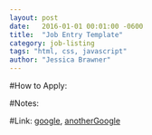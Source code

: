 ```yaml
---
layout: post
date:   2016-01-01 00:01:00 -0600 
title:  "Job Entry Template"
category: job-listing
tags: "html, css, javascript"
author: "Jessica Brawner"
---
```


<!-- Default author included but can be changed any time-->
#How to Apply:

#Notes:

#Link: [google], [anotherGoogle]

[google]: http://www.google.com
[anotherGoogle]: http://www.google.com/about/careers/
